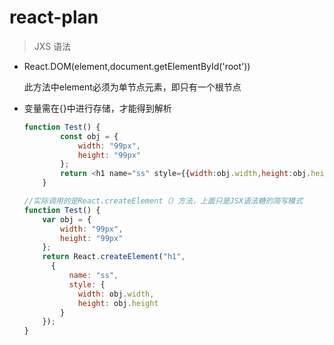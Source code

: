 # react-plan

> JXS 语法

* React.DOM(element,document.getElementById('root'))

    此方法中element必须为单节点元素，即只有一个根节点
    
* 变量需在{}中进行存储，才能得到解析

    ```javascript
    function Test() {
            const obj = {
                width: "99px",
                height: "99px"
            };
            return <h1 name="ss" style={{width:obj.width,height:obj.height}}></h1>;
        }
    
    //实际调用的是React.createElement（）方法，上面只是JSX语法糖的简写模式
    function Test() {
        var obj = {
            width: "99px",
            height: "99px"
        };
        return React.createElement("h1", 
          { 
              name: "ss", 
              style: { 
                width: obj.width, 
                height: obj.height
            } 
        });
    }
    ```
